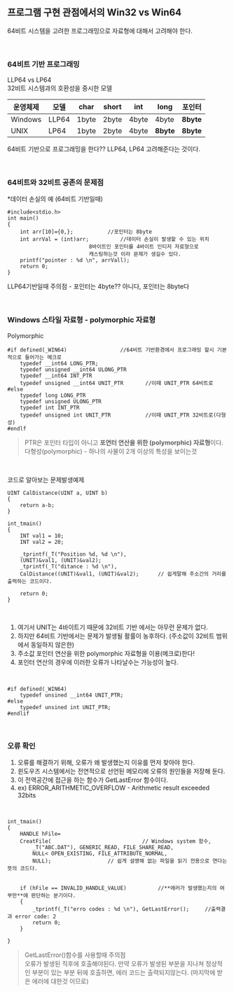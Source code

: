 ## 프로그램 구현 관점에서의 Win32 vs Win64
64비트 시스템을 고려한 프로그래밍으로 자료형에 대해서 고려해야 한다.

<br>

### 64비트 기반 프로그래밍

LLP64 vs LP64
<br>
32비트 시스템과의 호환성을 중시한 모델

운영체제 | 모델 | char | short | int | long | 포인터
----------|------|-----|-------|------|-------|----------
Windows | LLP64 | 1byte | 2byte | 4byte | 4byte | **8byte**
UNIX | LP64 | 1byte | 2byte | 4byte | **8byte** | **8byte**

64비트 기반으로 프로그래밍을 한다?? LLP64, LP64 고려해준다는 것이다.

<br>

### 64비트와 32비트 공존의 문제점

*데이터 손실의 예 (64비트 기반일때)
	
	#include<stdio.h>
	int main()
	{
		int arr[10]={0,};			//포인터는 8byte
		int arrVal = (int)arr;			//데이터 손실이 발생할 수 있는 위치
							  8바이트인 포인터를 4바이트 인티저 자료형으로 
							  캐스팅하는것 이라 문제가 생길수 있다.
		printf("pointer : %d \n", arrVall);
		return 0;
	}

LLP64기반일때 주의점 - 포인터는 4byte?? 아니다, 포인터는 8byte다

<br>

### Windows 스타일 자료형 - polymorphic 자료형

Polymorphic

	#if defined(_WIN64)					//64비트 기반환경에서 프로그래밍 할시 기본적으로 들어가는 메크로
		typedef __int64 LONG_PTR;
		typedef unsigned __int64 ULONG_PTR
		typedef __int64 INT_PTR
		typedef unsigned __int64 UNIT_PTR		//이때 UNIT_PTR 64비트로
	#else
		typedef long LONG_PTR
		typedef unsigned ULONG_PTR
		typedef int INT_PTR
		typedef unsigned int UNIT_PTR			//이때 UNIT_PTR 32비트로(다형성)
	#endlf

>PTR은 포인터 타입이 아니고 **포연터 연산을 위한 (polymorphic) 자료형**이다.<br>
다형성(polymorphic) - 하나의 사물이 2개 이상의 특성을 보이는것 

<br>

코드로 알아보는 문제발생예제

	UINT CalDistance(UINT a, UINT b)
	{
		return a-b;
	}

	int_tmain()
	{
		INT val1 = 10;
		INT val2 = 20;
		
		_tprintf(_T("Position %d, %d \n"),
		(UNIT)&val1, (UNIT)&val2);
		_tprintf(_T("ditance : %d \n"), 
		CalDistance((UNIT)&val1, (UNIT)&val2);		// 쉽게말해 주소간의 거리를 출력하는 코드이다.

		return 0;
	}


<br>



1. 여기서 UNIT는 4바이트기 때문에 32비트 기반 에서는 아무런 문제가 없다.
2. 하지만 64비트 기반에서는 문제가 발생될 활률이 농후하다. (주소값이 32비트 범위에서 동일하지 않은한)
3. 주소값 포인터 연산을 위한 polymorphic 자료형을 이용(메크로)한다!
4. 포인터 연산의 경우에 이러한 오류가 나타날수는 가능성이 높다.

<br>

	#if defined(_WIN64)
		typedef unsined __int64 UNIT_PTR;
	#else
		typedef unsined int UNIT_PTR;
	#endlif


<br>

### 오류 확인

1. 오류를 해결하기 위해, 오류가 왜 발생했는지 이유를 먼저 찾아야 한다.
2. 윈도우즈 시스템에서는 전연적으로 선언된 메모리에 오류의 원인들을 저장해 둔다.
3. 이 전역공간에 접근을 하는 함수가 GetLastError 함수이다.
4. ex) ERROR_ARITHMETIC_OVERFLOW - Arithmetic result exceeded 32bits

<br>

	int_tmain()
	{
		HANDLE hFile=
		CreatFile(						       // Windows system 함수,
			_T("ABC.DAT"), GENERIC_READ, FILE_SHARE_READ,	
			NULL< OPEN_EXISTING, FILE_ATTRIBUTE_NORMAL,
			NULL);					// 쉽게 설명해 없는 파일을 읽기 전용으로 연다는 뜻의 코드다.
                
		
		if (hFile == INVALID_HANDLE_VALUE)	        //**에러가 발생했는지의 여부만**에 판단하는 분기이다.
		{
			_tprintf(_T("erro codes : %d \n"), GetLastError();     //출력결과 error code: 2
			return 0;
		}
		
	}

>GetLastError()함수를 사용할때 주의점<br>
오류가 발생된 직후에 호출해야된다. 만약 오류가 발생된 부분을 지나쳐 정상적인 부분이
있는 부분 뒤에 호출하면, 에러 코드는 출력되지않는다. (마지막에 받은 에러에 대한것 이므로)
